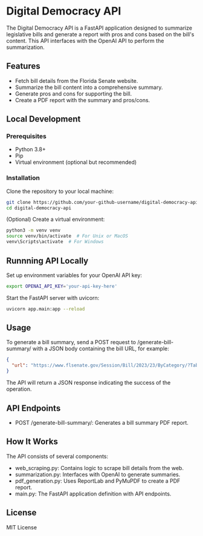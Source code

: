 # Digital Democracy API

The Digital Democracy API is a FastAPI application designed to summarize legislative bills and generate a report with pros and cons based on the bill's content. This API interfaces with the OpenAI API to perform the summarization.

## Features

- Fetch bill details from the Florida Senate website.
- Summarize the bill content into a comprehensive summary.
- Generate pros and cons for supporting the bill.
- Create a PDF report with the summary and pros/cons.

## Local Development

### Prerequisites

- Python 3.8+
- Pip
- Virtual environment (optional but recommended)

### Installation

Clone the repository to your local machine:

```bash
git clone https://github.com/your-github-username/digital-democracy-api.git
cd digital-democracy-api
```
(Optional) Create a virtual environment:

```bash
python3 -m venv venv
source venv/bin/activate  # For Unix or MacOS
venv\Scripts\activate  # For Windows
```

## Runnning API Locally

Set up environment variables for your OpenAI API key:

```bash
export OPENAI_API_KEY='your-api-key-here'
```
Start the FastAPI server with uvicorn:

```bash
uvicorn app.main:app --reload
```
## Usage

To generate a bill summary, send a POST request to /generate-bill-summary/ with a JSON body containing the bill URL, for example:

```JSON
{
  "url": "https://www.flsenate.gov/Session/Bill/2023/23/ByCategory/?Tab=BillText"
}

```
The API will return a JSON response indicating the success of the operation.

## API Endpoints

- POST /generate-bill-summary/: Generates a bill summary PDF report.

## How It Works

The API consists of several components:

- web_scraping.py: Contains logic to scrape bill details from the web.
- summarization.py: Interfaces with OpenAI to generate summaries.
- pdf_generation.py: Uses ReportLab and PyMuPDF to create a PDF report.
- main.py: The FastAPI application definition with API endpoints.

## License
MIT License



